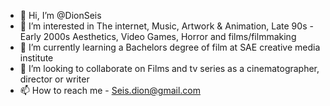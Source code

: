- 👋 Hi, I’m @DionSeis
- 👀 I’m interested in The internet, Music, Artwork & Animation, Late 90s - Early 2000s Aesthetics, Video Games, Horror and films/filmmaking
- 🌱 I’m currently learning a Bachelors degree of film at SAE creative media institute
- 💞️ I’m looking to collaborate on Films and tv series as a cinematographer, director or writer
- 📫 How to reach me - Seis.dion@gmail.com

<!---
DionSeis/DionSeis is a ✨ special ✨ repository because its `README.md` (this file) appears on your GitHub profile.
You can click the Preview link to take a look at your changes.
--->
